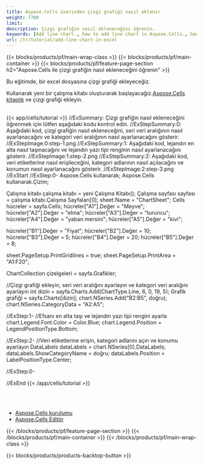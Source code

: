 ```yaml
---
title: Aspose.Cells üzerinden çizgi grafiği nasıl eklenir
weight: 7700
limit:
description: Çizgi grafiğin nasıl ekleneceğini öğrenin.
keywords: [Add line chart., how to add line chart in Aspose.Cells., how to add line chart using Aspose.Cells]
url: /tr/tutorial/add-line-chart-in-excel
---
```

{{< blocks/products/pf/main-wrap-class >}}
{{< blocks/products/pf/main-container >}}
{{< blocks/products/pf/feature-page-section h2="Aspose.Cells ile çizgi grafiğin nasıl ekleneceğini öğrenin" >}}

<p>
Bu eğitimde, bir excel dosyasına çizgi grafiği ekleyeceğiz.
</p>

<p>
 Kullanarak yeni bir çalışma kitabı oluşturarak başlayacağız.<a href="https://www.nuget.org/packages/Aspose.Cells">Aspose.Cells kitaplık</a> ve çizgi grafiği ekleyin.
</p>

<br />
{{< app/cells/tutorial >}}
//ExSummary: Çizgi grafiğin nasıl ekleneceğini öğrenmek için lütfen aşağıdaki kodu kontrol edin.
//ExStepSummary:0: Aşağıdaki kod, çizgi grafiğin nasıl ekleneceğini, seri veri aralığının nasıl ayarlanacağını ve kategori veri aralığının nasıl ayarlanacağını gösterir.
//ExStepImage:0:step-1.png
//ExStepSummary:1: Aşağıdaki kod, lejandın en alta nasıl taşınacağını ve lejandın yazı tipi renginin nasıl ayarlanacağını gösterir.
//ExStepImage:1:step-2.png
//ExStepSummary:2: Aşağıdaki kod, veri etiketlerine nasıl erişileceğini, kategori adlarının nasıl açılacağını ve konumun nasıl ayarlanacağını gösterir.
//ExStepImage:2:step-3.png
//ExStart
//ExStep:0-
Aspose.Cells kullanarak;
Aspose.Cells kullanarak.Çizim;

Çalışma kitabı çalışma kitabı = yeni Çalışma Kitabı();
Çalışma sayfası sayfası = çalışma kitabı.Çalışma Sayfaları[0];
sheet.Name = "ChartSheet";
Cells hücreler = sayfa.Cells;
hücreler["A1"].Değer = "Meyve";
hücreler["A2"].Değer = "elma";
hücreler["A3"].Değer = "turuncu";
hücreler["A4"].Değer = "yaban mersini";
hücreler["A5"].Değer = "kivi";

hücreler["B1"].Değer = "Fiyat";
hücreler["B2"].Değer = 10;
hücreler["B3"].Değer = 5;
hücreler["B4"].Değer = 20;
hücreler["B5"].Değer = 8;

sheet.PageSetup.PrintGridlines = true;
sheet.PageSetup.PrintArea = "A1:F20";

ChartCollection çizelgeleri = sayfa.Grafikler;

//Çizgi grafiği ekleyin, seri veri aralığını ayarlayın ve kategori veri aralığını ayarlayın
int dizin = sayfa.Charts.Add(ChartType.Line, 6, 0, 19, 5);
Grafik grafiği = sayfa.Charts[dizin];
chart.NSeries.Add("B2:B5", doğru);
chart.NSeries.CategoryData = "A2:A5";

//ExStep:1-
//Efsanı en alta taşı ve lejandın yazı tipi rengini ayarla
chart.Legend.Font.Color = Color.Blue;
chart.Legend.Position = LegendPositionType.Bottom;

//ExStep:2-
//Veri etiketlerine erişin, kategori adlarını açın ve konumu ayarlayın
DataLabels dataLabels = chart.NSeries[0].DataLabels;
dataLabels.ShowCategoryName = doğru;
dataLabels.Position = LabelPositionType.Center;

//ExStep:0-

//ExEnd
{{< /app/cells/tutorial >}}
<br />

<br />
<br />
<div class="code-sample">
    <ul class="link-list">
        <li class="link-item"><a href="https://docs.aspose.com/cells/net/installation/">Aspose.Cells kurulumu</a></li>
        <li class="link-item"><a href="https://products.aspose.app/cells/editor/">Aspose.Cells Editör</a></li>
    </ul>
</div>

{{< /blocks/products/pf/feature-page-section >}}
{{< /blocks/products/pf/main-container >}}
{{< /blocks/products/pf/main-wrap-class >}}

{{< blocks/products/products-backtop-button >}}